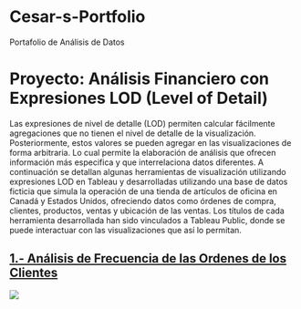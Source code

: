 # Cesar-s-Portfolio
Portafolio de Análisis de Datos
# Proyecto: Análisis Financiero con Expresiones LOD (Level of Detail)
Las expresiones de nivel de detalle (LOD) permiten calcular fácilmente agregaciones que no tienen el nivel de detalle de la visualización. Posteriormente, estos valores se pueden agregar en las visualizaciones de forma arbitraria. Lo cual permite la elaboración de análisis que ofrecen información más especifica y que interrelaciona datos diferentes.
A continuación se detallan algunas herramientas de visualización utilizando expresiones LOD en Tableau y desarrolladas utilizando una base de datos ficticia que simula la operación de una tienda de artículos de oficina en Canadá y Estados Unidos, ofreciendo datos como órdenes de compra, clientes, productos, ventas y ubicación de las ventas.
Los títulos de cada herramienta desarrollada han sido vinculados a Tableau Public, donde se puede interactuar con las visualizaciones que así lo permitan.
## [1.- Análisis de Frecuencia de las Ordenes de los Clientes](https://public.tableau.com/views/1_-AnalissLODFrecuenciadeOrdenesdeClientes/FRECUENCIADEORDENESDECLIENTES?:language=es-ES&:sid=&:redirect=auth&:display_count=n&:origin=viz_share_link)
![](Images/T1.png)
